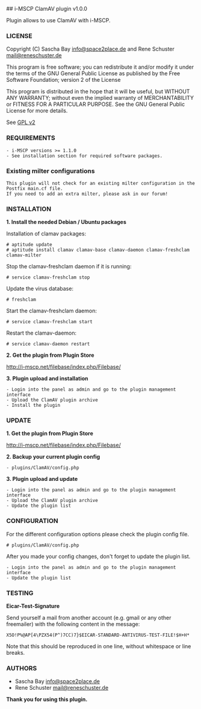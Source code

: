 ## i-MSCP ClamAV plugin v1.0.0

Plugin allows to use ClamAV with i-MSCP.

### LICENSE

Copyright (C) Sascha Bay <info@space2place.de> and Rene Schuster <mail@reneschuster.de>

This program is free software; you can redistribute it and/or modify
it under the terms of the GNU General Public License as published by
the Free Software Foundation; version 2 of the License

This program is distributed in the hope that it will be useful,
but WITHOUT ANY WARRANTY; without even the implied warranty of
MERCHANTABILITY or FITNESS FOR A PARTICULAR PURPOSE.  See the
GNU General Public License for more details.

See [GPL v2](http://www.gnu.org/licenses/gpl-2.0.html "GPL v2")

### REQUIREMENTS

	- i-MSCP versions >= 1.1.0
	- See installation section for required software packages.
	
### Existing milter configurations

	This plugin will not check for an existing milter configuration in the Postfix main.cf file.
	If you need to add an extra milter, please ask in our forum!

### INSTALLATION

**1. Install the needed Debian / Ubuntu packages**

Installation of clamav packages:

	# aptitude update
	# aptitude install clamav clamav-base clamav-daemon clamav-freshclam clamav-milter
	
Stop the clamav-freshclam daemon if it is running:

	# service clamav-freshclam stop
	
Update the virus database:

	# freshclam
	
Start the clamav-freshclam daemon:

	# service clamav-freshclam start
	
Restart the clamav-daemon:

	# service clamav-daemon restart
	
**2. Get the plugin from Plugin Store**

http://i-mscp.net/filebase/index.php/Filebase/
	
**3. Plugin upload and installation**

	- Login into the panel as admin and go to the plugin management interface
	- Upload the ClamAV plugin archive
	- Install the plugin

### UPDATE

**1. Get the plugin from Plugin Store**

http://i-mscp.net/filebase/index.php/Filebase/

**2. Backup your current plugin config**

	- plugins/ClamAV/config.php
	
**3. Plugin upload and update**

	- Login into the panel as admin and go to the plugin management interface
	- Upload the ClamAV plugin archive
	- Update the plugin list

### CONFIGURATION

For the different configuration options please check the plugin config file.

	# plugins/ClamAV/config.php
	
After you made your config changes, don't forget to update the plugin list.

	- Login into the panel as admin and go to the plugin management interface
	- Update the plugin list
	
### TESTING

**Eicar-Test-Signature**

Send yourself a mail from another account (e.g. gmail or any other freemailer) with the following content in the message:
	
	X5O!P%@AP[4\PZX54(P^)7CC)7}$EICAR-STANDARD-ANTIVIRUS-TEST-FILE!$H+H*
	
Note that this should be reproduced in one line, without whitespace or line breaks.
	
### AUTHORS

 - Sascha Bay <info@space2place.de>
 - Rene Schuster <mail@reneschuster.de>

**Thank you for using this plugin.**
